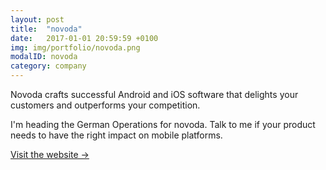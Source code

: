 ```yaml
---
layout: post
title:  "novoda"
date:   2017-01-01 20:59:59 +0100
img: img/portfolio/novoda.png
modalID: novoda
category: company
---
```


Novoda crafts successful Android and iOS software that delights your customers and outperforms your competition.

I'm heading the German Operations for novoda. Talk to me if your product needs to have the right impact on mobile platforms.

[Visit the website →](https://www.novoda.com)
